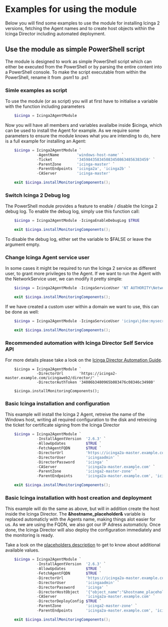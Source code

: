 Examples for using the module
==============

Below you will find some examples to use the module for installing Icinga 2 versions, fetching 
the Agent names and to create host objects within the Icinga Director including automated deployment.


Use the module as simple PowerShell script
--------------

The module is designed to work as simple PowerShell script which can either be executed from the 
PowerShell or by parsing the entire content into a PowerShell console.
To make the script executable from within the PowerShell, rename it from .psm1 to .ps1

### Simle examples as script

To use the module (or as script) you will at first have to initialise a variable with the function 
including parameters

```powershell
    $icinga = Icinga2AgentModule
```    

Now you will have all members and variables availalbe inside $icinga, which can be used to install the 
Agent for example. As we require some parameters to ensure the module knows what you are intending to do, 
here is a full example for installing an Agent:

```powershell
    $icinga = Icinga2AgentModule `
              -AgentName        'windows-host-name' `
              -Ticket           '3459843583450834508634856383459' `
              -ParentZone       'icinga-master' `
              -ParentEndpoints  'icinga2a', 'icinga2b' `
              -CAServer         'icinga-master'

    exit $icinga.installMonitoringComponents();
```

### Switch Icinga 2 Debug log

The PowerShell module provides a feature to enable / disable the Icinga 2 debug log. To enable the debug
log, simply use this function call:

```powershell
    $icinga = Icinga2AgentModule -IcingaEnableDebugLog $TRUE

    exit $icinga.installMonitoringComponents();
```

To disable the debug log, either set the variable to $FALSE or leave the argument empty.

### Change Icinga Agent service user

In some cases it might be required to run the Icinga 2 service as different user, to grant more 
privileges to the Agent. If we want to run the Agent with the NetworkService user, we can modify
it pretty simple:

```powershell
    $icinga = Icinga2AgentModule -IcingaServiceUser 'NT AUTHORITY\NetworkService'

    exit $icinga.installMonitoringComponents();
```

If we have created a custom user within a domain we want to use, this can be done as well:

```powershell
    $icinga = Icinga2AgentModule -IcingaServiceUser 'icinga\jdoe:mysecretpassword'

    exit $icinga.installMonitoringComponents();
```

### Recommended automation with Icinga Director Self Service API

For more details please take a look on the [Icinga Director Automation Guide](20-Automation.md).

```
    $icinga = Icinga2AgentModule `
              -DirectorUrl       'https://icinga2-master.example.com/icingaweb2/director/' `
              -DirectorAuthToken '34086b3480965b083476c08346c34980'

    $icinga.installMonitoringComponents();
```

### Basic Icinga installation and configuration

This example will install the Icinga 2 Agent, retreive the name of the Windows host, writing all
required configuration to the disk and retreicing the ticket for certificate signing from the
Icinga Director

```powershell
    $icinga = Icinga2AgentModule `
              -InstallAgentVersion  '2.6.3' `
              -AllowUpdates         $TRUE `
              -FetchAgentFQDN       $TRUE `
              -DirectorUrl          'https://icinga2a-master.example.com/icingaweb2/director/' `
              -DirectorUser         'icingaadmin' `
              -DirectorPassword     'icinga' `
              -CAServer             'icinga2a-master.example.com' `
              -ParentZone           'icinga2-master-zone' `
              -ParentEndpoints      'icinga2a-master.example.com', 'icinga2b-master.example.com' `

    exit $icinga.installMonitoringComponents();
```

### Basic Icinga installation with host creation and deployment

This example will do the same as above, but will in addition create the host inside the Icinga Director. 
The **&hostname_placeholder&** variable is replaced automaticly with the Agents name, making things alot 
easier for us. As we are using the FQDN, we also got our IP Adress automaticly. Once done, the 
Icinga Director will also deploy the configuration immediately and the monitoring is ready.

Take a look on the [placeholders description](31-Placeholders.md) to get to know about additional
available values.

```powershell
    $icinga = Icinga2AgentModule `
              -InstallAgentVersion  '2.6.3' `
              -AllowUpdates         $TRUE `
              -FetchAgentFQDN       $TRUE `
              -DirectorUrl          'https://icinga2a-master.example.com/icingaweb2/director/' `
              -DirectorUser         'icingaadmin' `
              -DirectorPassword     'icinga' `
              -DirectorHostObject   '{"object_name":"&hostname_placeholder&","object_type":"object","vars":{"os":"Windows"},"imports":["Icinga Agent"],"address":"&hostname_placeholder&","display_name":"&hostname_placeholder&"}' `
              -CAServer             'icinga2a-master.example.com' `
              -DirectorDeployConfig $TRUE `
              -ParentZone           'icinga2-master-zone' `
              -ParentEndpoints      'icinga2a-master.example.com', 'icinga2b-master.example.com' `

    exit $icinga.installMonitoringComponents();
```